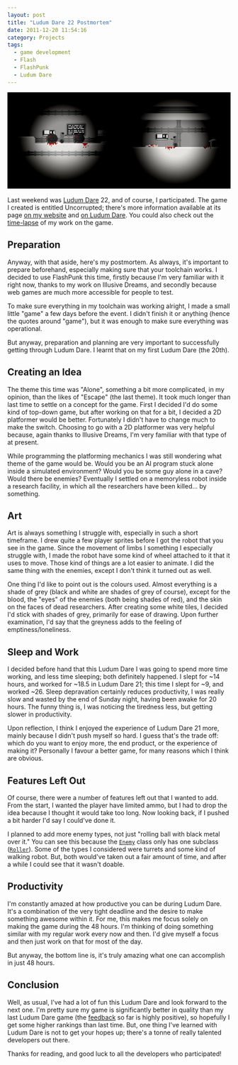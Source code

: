 ```yaml
---
layout: post
title: "Ludum Dare 22 Postmortem"
date: 2011-12-20 11:54:16
category: Projects
tags:
  - game development
  - Flash
  - FlashPunk
  - Ludum Dare
---
```


![A couple of in-game screenshots](/games/uncorrupted/images/combo-screenshot-1.png)

Last weekend was [Ludum Dare](http://www.ludumdare.com) 22, and of course, I participated. The game I created is entitled Uncorrupted; there's more information available at its page [on my website](http://nova-fusion.com/games/uncorrupted) and [on Ludum Dare](http://www.ludumdare.com/compo/ludum-dare-22/?action=preview&uid=3915). You could also check out the [time-lapse](http://www.youtube.com/watch?v=LOIeBoSi5_Q) of my work on the game.

## Preparation

Anyway, with that aside, here's my postmortem. As always, it's important to prepare beforehand, especially making sure that your toolchain works. I decided to use FlashPunk this time, firstly because I'm very familiar with it right now, thanks to my work on Illusive Dreams, and secondly because web games are much more accessible for people to test.

To make sure everything in my toolchain was working alright, I made a small little "game" a few days before the event. I didn't finish it or anything (hence the quotes around "game"), but it was enough to make sure everything was operational.

But anyway, preparation and planning are very important to successfully getting through Ludum Dare. I learnt that on my first Ludum Dare (the 20th).

## Creating an Idea

The theme this time was "Alone", something a bit more complicated, in my opinion, than the likes of "Escape" (the last theme). It took much longer than last time to settle on a concept for the game. First I decided I'd do some kind of top-down game, but after working on that for a bit, I decided a 2D platformer would be better. Fortunately I didn't have to change much to make the switch. Choosing to go with a 2D platformer was very helpful because, again thanks to Illusive Dreams, I'm very familiar with that type of at present.

While programming the platforming mechanics I was still wondering what theme of the game would be. Would you be an AI program stuck alone inside a simulated environment? Would you be some guy alone in a cave? Would there be enemies? Eventually I settled on a memoryless robot inside a research facility, in which all the researchers have been killed... by something.

## Art

Art is always something I struggle with, especially in such a short timeframe. I drew quite a few player sprites before I got the robot that you see in the game. Since the movement of limbs I something I especially struggle with, I made the robot have some kind of wheel attached to it that it uses to move. Those kind of things are a lot easier to animate. I did the same thing with the enemies, except I don't think it turned out as well.

One thing I'd like to point out is the colours used. Almost everything is a shade of grey (black and white are shades of grey of course), except for the blood, the "eyes" of the enemies (both being shades of red), and the skin on the faces of dead researchers. After creating some white tiles, I decided I'd stick with shades of grey, primarily for ease of drawing. Upon further examination, I'd say that the greyness adds to the feeling of emptiness/loneliness.

## Sleep and Work

I decided before hand that this Ludum Dare I was going to spend more time working, and less time sleeping; both definitely happened. I slept for ~14 hours, and worked for ~18.5 in Ludum Dare 21; this time I slept for ~9, and worked ~26. Sleep depravation certainly reduces productivity, I was really slow and wasted by the end of Sunday night, having been awake for 20 hours. The funny thing is, I was noticing the tiredness less, but getting slower in productivity.

Upon reflection, I think I enjoyed the experience of Ludum Dare 21 more, mainly because I didn't push myself so hard. I guess that's the trade off: which do you want to enjoy more, the end product, or the experience of making it? Personally I favour a better game, for many reasons which I think are obvious.

## Features Left Out

Of course, there were a number of features left out that I wanted to add. From the start, I wanted the player have limited ammo, but I had to drop the idea because I thought it would take too long. Now looking back, if I pushed a bit harder I'd say I could've done it.

I planned to add more enemy types, not just "rolling ball with black metal over it." You can see this because the [`Enemy`](https://github.com/BlackBulletIV/uncorrupted/blob/master/entities/Enemy.as) class only has one subclass ([`Roller`](https://github.com/BlackBulletIV/uncorrupted/blob/master/entities/Roller.as)). Some of the types I considered were turrets and some kind of walking robot. But, both would've taken out a fair amount of time, and after a while I could see that it wasn't doable.

## Productivity

I'm constantly amazed at how productive you can be during Ludum Dare. It's a combination of the very tight deadline and the desire to make something awesome within it. For me, this makes me focus solely on making the game during the 48 hours. I'm thinking of doing something similar with my regular work every now and then. I'd give myself a focus and then just work on that for most of the day.

But anyway, the bottom line is, it's truly amazing what one can accomplish in just 48 hours.

## Conclusion

Well, as usual, I've had a lot of fun this Ludum Dare and look forward to the next one. I'm pretty sure my game is significantly better in quality than my last Ludum Dare game (the [feedback](http://www.ludumdare.com/compo/ludum-dare-22/?action=preview&uid=3915) so far is highly positive), so hopefully I get some higher rankings than last time. But, one thing I've learned with Ludum Dare is not to get your hopes up; there's a tonne of really talented developers out there.

Thanks for reading, and good luck to all the developers who participated!